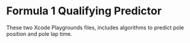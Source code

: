 # Formula 1 Qualifying Predictor

These two Xcode Playgrounds files, includes algorithms to predict pole position and pole lap time.